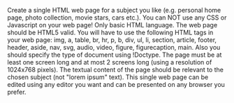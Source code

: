 Create a single HTML web page for a subject you like (e.g. personal home page, photo collection, movie stars, cars etc.). You can NOT use any CSS or Javascript on your web page! Only basic HTML language. The web page should be HTML5 valid. You will have to use the following HTML tags in your web page: img, a, table, br, hr, p, b, div, ul, li, section, article, footer, header, aside, nav, svg, audio, video, figure, figurecaption, main. Also you should specify the type of document using !Doctype. The page must be at least one screen long and at most 2 screens long (using a resolution of 1024x768 pixels). The textual content of the page should be relevant to the chosen subject (not "lorem ipsum" text).  This single web page can be edited using any editor you want and can be presented on any browser you prefer.
